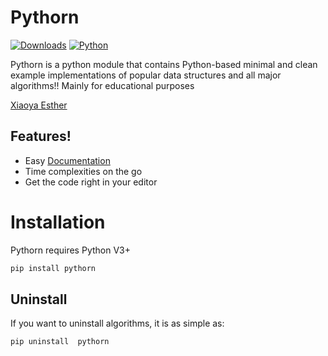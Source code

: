 # Pythorn
[![Downloads](https://pepy.tech/badge/pythorn)](https://pepy.tech/project/pythorn)
 [![Python](https://img.shields.io/badge/python-3.6-blue.svg)](https://www.python.org/downloads/release/python-360/)

Pythorn is a python module that contains Python-based minimal and clean example  implementations of popular data structures and all major algorithms!!
Mainly for educational purposes

[Xiaoya Esther](#Installation)


## Features!

  - Easy [Documentation](https://pythorn.readthedocs.io/en/latest/)
  - Time complexities on the go
  - Get the code right in your editor



# Installation

Pythorn requires Python V3+

```sh
pip install pythorn
```

## Uninstall
If you want to uninstall algorithms, it is as simple as:

```sh
pip uninstall  pythorn
```

